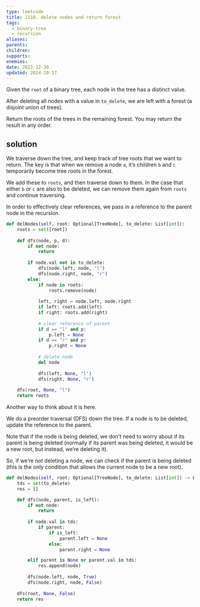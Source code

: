 ```yaml
---
type: leetcode
title: 1110. delete nodes and return forest
tags:
  - binary-tree
  - recursion
aliases: 
parents: 
children: 
supports: 
enemies: 
date: 2022-12-30
updated: 2024-10-17
---
```


Given the `root` of a binary tree, each node in the tree has a distinct value.

After deleting all nodes with a value in `to_delete`, we are left with a forest (a disjoint union of trees).

Return the roots of the trees in the remaining forest. You may return the result in any order.

## solution

We traverse down the tree, and keep track of tree roots that we want to return. The key is that when we remove a node `a`, it’s children `b` and `c` temporarily become tree roots in the forest.

We add these to `roots`, and then traverse down to them. In the case that either `b` or `c` are also to be deleted, we can remove them again from `roots` and continue traversing.

In order to effectively clear references, we pass in a reference to the parent node in the recursion.

```python
def delNodes(self, root: Optional[TreeNode], to_delete: List[int]):
	roots = set([root])
	
	def dfs(node, p, d):
		if not node:
			return
		
		if node.val not in to_delete:
			dfs(node.left, node, "l") 
			dfs(node.right, node, "r")
		else:
			if node in roots:
				roots.remove(node)
		
			left, right = node.left, node.right
			if left: roots.add(left)
			if right: roots.add(right)
		
			# clear reference of parent
			if d == "l" and p:
				p.left = None
			if d == "r" and p:
				p.right = None
		
			# delete node
			del node
		
			dfs(left, None, "l")
			dfs(right, None, "r")
	
	dfs(root, None, "l")
	return roots
```

Another way to think about it is here.

We do a preorder traversal (DFS) down the tree. If a node is to be deleted, update the reference to the parent.

Note that if the node is being deleted, we don’t need to worry about if its parent is being deleted (normally if its parent was being deleted, it would be a new root, but instead, we’re deleting it).

So, if we’re not deleting a node, we can check if the parent is being deleted (this is the only condition that allows the current node to be a new root).

```python
def delNodes(self, root: Optional[TreeNode], to_delete: List[int]) -> List[TreeNode]:
	tds = set(to_delete)
	res = []

	def dfs(node, parent, is_left):
		if not node:
			return
		  
		if node.val in tds:
			if parent:
				if is_left:
					parent.left = None
				else:
					parent.right = None

		elif parent is None or parent.val in tds:
			res.append(node)
		  
		dfs(node.left, node, True)
		dfs(node.right, node, False)
		  
	dfs(root, None, False)
	return res
```
